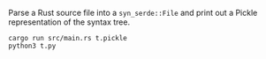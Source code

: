 Parse a Rust source file into a `syn_serde::File` and print out a Pickle representation of the syntax tree.

```text
cargo run src/main.rs t.pickle
python3 t.py
```
